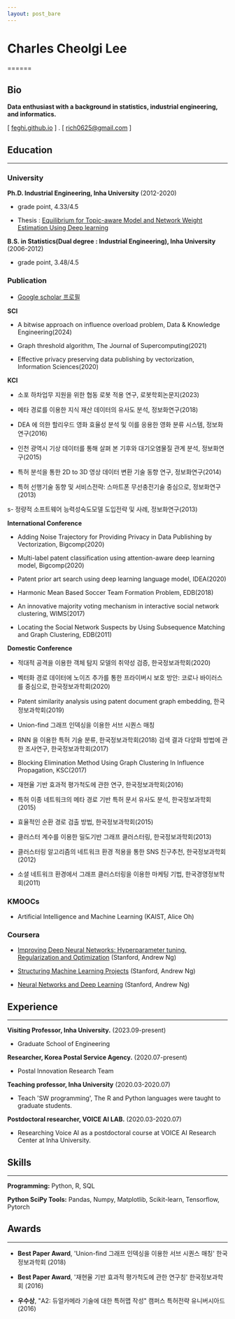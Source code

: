 ```yaml
---
layout: post_bare
---
```


# Charles Cheolgi Lee
======

## Bio

**Data enthusiast with a background in statistics, industrial engineering, and informatics.**

[ [feghi.github.io](http://feghi.github.io) ] . [ rich0625@gmail.com ]

## Education
---------

### University

**Ph.D. Industrial Engineering, Inha University** (2012-2020)

- grade point, 4.33/4.5

- Thesis : [Equilibrium for Topic-aware Model and Network Weight Estimation Using Deep learning](http://www.riss.kr/search/detail/DetailView.do?p_mat_type=be54d9b8bc7cdb09&control_no=bab5b7793a6b31c3ffe0bdc3ef48d419)

**B.S. in Statistics(Dual degree : Industrial Engineering), Inha University** (2006-2012)

- grade point, 3.48/4.5

### Publication
- [Google scholar 프로필](https://scholar.google.com/citations?user=RPNKDrYAAAAJ&hl=ko)

**SCI** 

- A bitwise approach on influence overload problem, Data & Knowledge Engineering(2024)

- Graph threshold algorithm, The Journal of Supercomputing(2021)

- Effective privacy preserving data publishing by vectorization, Information Sciences(2020)

**KCI** 
- 소포 하차업무 지원을 위한 협동 로봇 적용 연구, 로봇학회논문지(2023)

- 메타 경로를 이용한 지식 재산 데이터의 유사도 분석, 정보화연구(2018)

- DEA 에 의한 할리우드 영화 효율성 분석 및 이를 응용한 영화 분류 시스템, 정보화연구(2016)

- 인천 광역시 기상 데이터를 통해 살펴 본 기후와 대기오염물질 관계 분석, 정보화연구(2015)


- 특허 분석을 통한 2D to 3D 영상 데이터 변환 기술 동향 연구, 정보화연구(2014)

- 특허 선행기술 동향 및 서비스전략: 스마트폰 무선충전기술 중심으로, 정보화연구(2013)

s- 정량적 소프트웨어 능력성숙도모델 도입전략 및 사례, 정보화연구(2013)

**International Conference** 

- Adding Noise Trajectory for Providing Privacy in Data Publishing by Vectorization, Bigcomp(2020)

- Multi-label patent classification using attention-aware deep learning model,  Bigcomp(2020)

- Patent prior art search using deep learning language model, IDEA(2020)

- Harmonic Mean Based Soccer Team Formation Problem, EDB(2018)

- An innovative majority voting mechanism in interactive social network clustering, WIMS(2017)

- Locating the Social Network Suspects by Using Subsequence Matching and Graph Clustering, EDB(2011)

**Domestic Conference** 

- 적대적 공격을 이용한 객체 탐지 모델의 취약성 검증, 한국정보과학회(2020)

- 벡터화 경로 데이터에 노이즈 추가를 통한 프라이버시 보호 방안: 코로나 바이러스를 중심으로, 한국정보과학회(2020)

- Patent similarity analysis using patent document graph embedding, 한국정보과학회(2019)

- Union-find 그래프 인덱싱을 이용한 서브 시퀀스 매칭

- RNN 을 이용한 특허 기술 분류, 한국정보과학회(2018)
검색 결과 다양화 방법에 관한 조사연구, 한국정보과학회(2017)

- Blocking Elimination Method Using Graph Clustering In Influence Propagation, KSC(2017)

- 재현율 기반 효과적 평가척도에 관한 연구, 한국정보과학회(2016)

- 특허 이종 네트워크의 메타 경로 기반 특허 문서 유사도 분석, 한국정보과학회(2015)

- 효율적인 순환 경로 검출 방법, 한국정보과학회(2015)

- 클러스터 계수를 이용한 밀도기반 그래프 클러스터링, 한국정보과학회(2013)

- 클러스터링 알고리즘의 네트워크 환경 적용을 통한 SNS 친구추천, 한국정보과학회(2012)

- 소셜 네트워크 환경에서 그래프 클러스터링을 이용한 마케팅 기법, 한국경영정보학회(2011)

### KMOOCs

- Artificial Intelligence and Machine Learning (KAIST, Alice Oh)

### Coursera

- [Improving Deep Neural Networks: Hyperparameter tuning, Regularization and Optimization](https://www.coursera.org/account/accomplishments/certificate/ZFJYZ459L6UT) (Stanford, Andrew Ng)

- [Structuring Machine Learning Projects](https://www.coursera.org/account/accomplishments/certificate/MXYSPKJKVKKH) (Stanford, Andrew Ng)

- [Neural Networks and Deep Learning](
https://www.coursera.org/account/accomplishments/certificate/5E5C4V3NNC4J) (Stanford, Andrew Ng)

## Experience
---------
**Visiting Professor, Inha University.** (2023.09-present)

- Graduate School of Engineering

**Researcher, Korea Postal Service Agency.** (2020.07-present)

- Postal Innovation Research Team

**Teaching professor, Inha University** (2020.03-2020.07)

- Teach 'SW programming', The R and Python languages were taught to graduate students.

**Postdoctoral researcher, VOICE AI LAB.** (2020.03-2020.07)

- Researching Voice AI as a postdoctoral course at VOICE AI Research Center at Inha University.

## Skills
------
**Programming:** Python, R, SQL

**Python SciPy Tools:** Pandas, Numpy, Matplotlib, Scikit-learn, Tensorflow, Pytorch

## Awards
------
- **Best Paper Award**, 'Union-find 그래프 인덱싱을 이용한 서브 시퀀스 매칭' 한국정보과학회 (2018)

- **Best Paper Award**, '재현율 기반 효과적 평가척도에 관한 연구칭' 한국정보과학회 (2016)

- **우수상**, 	"A2: 듀얼카메라 기술에 대한 특허맵 작성" 캠퍼스 특허전략 유니버시아드 (2016)

